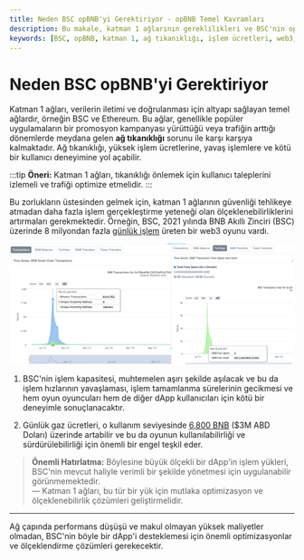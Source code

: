 ```yaml
---
title: Neden BSC opBNB'yi Gerektiriyor - opBNB Temel Kavramları
description: Bu makale, katman 1 ağlarının gereklilikleri ve BSC'nin opBNB ile birlikte nasıl performans artırabileceğini inceliyor. Ağ tıkanıklığı ve yüksek işlem ücretleri gibi sorunlara çözüm önerileri sunulmaktadır.
keywords: [BSC, opBNB, katman 1, ağ tıkanıklığı, işlem ücretleri, web3, ölçeklenebilirlik]
---
```


# Neden BSC opBNB'yi Gerektiriyor

Katman 1 ağları, verilerin iletimi ve doğrulanması için altyapı sağlayan temel ağlardır, örneğin BSC ve Ethereum. Bu ağlar, genellikle popüler uygulamaların bir promosyon kampanyası yürüttüğü veya trafiğin arttığı dönemlerde meydana gelen **ağ tıkanıklığı** sorunu ile karşı karşıya kalmaktadır. Ağ tıkanıklığı, yüksek işlem ücretlerine, yavaş işlemlere ve kötü bir kullanıcı deneyimine yol açabilir.

:::tip
**Öneri:** Katman 1 ağları, tıkanıklığı önlemek için kullanıcı taleplerini izlemeli ve trafiği optimize etmelidir.
:::

Bu zorlukların üstesinden gelmek için, katman 1 ağlarının güvenliği tehlikeye atmadan daha fazla işlem gerçekleştirme yeteneği olan ölçeklenebilirliklerini artırmaları gerekmektedir. Örneğin, BSC, 2021 yılında BNB Akıllı Zinciri (BSC) üzerinde 8 milyondan fazla [günlük işlem](https://bscscan.com/address/0x39bea96e13453ed52a734b6aceed4c41f57b2271?ref=binance.ghost.io#analytics) üreten bir web3 oyunu vardı.

![tx-stats](../../images/bnb-chain/bnb-opbnb/img/why-opbnb-tx-stats.png)

1. BSC'nin işlem kapasitesi, muhtemelen aşırı şekilde aşılacak ve bu da işlem hızlarının yavaşlaması, işlem tamamlanma sürelerinin gecikmesi ve hem oyun oyuncuları hem de diğer dApp kullanıcıları için kötü bir deneyimle sonuçlanacaktır.

2. Günlük gaz ücretleri, o kullanım seviyesinde [6,800 BNB](https://bscscan.com/address/0x39bea96e13453ed52a734b6aceed4c41f57b2271?ref=binance.ghost.io#analytics) ($3M ABD Doları) üzerinde artabilir ve bu da oyunun kullanılabilirliği ve sürdürülebilirliği için önemli bir engel teşkil eder.

> **Önemli Hatırlatma:** Böylesine büyük ölçekli bir dApp'in işlem yükleri, BSC'nin mevcut haliyle verimli bir şekilde yönetmesi için uygulanabilir görünmemektedir.  
> — Katman 1 ağları, bu tür bir yük için mutlaka optimizasyon ve ölçeklenebilirlik çözümleri geliştirmelidir.

---

Ağ çapında performans düşüşü ve makul olmayan yüksek maliyetler olmadan, BSC'nin böyle bir dApp'i desteklemesi için önemli optimizasyonlar ve ölçeklendirme çözümleri gerekecektir.